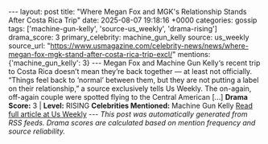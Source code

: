 --- layout: post title: "Where Megan Fox and MGK's Relationship Stands After Costa Rica Trip" date: 2025-08-07 19:18:16 +0000 categories: gossip tags: ['machine-gun-kelly', 'source-us_weekly', 'drama-rising'] drama_score: 3 primary_celebrity: machine_gun_kelly source: us_weekly source_url: "https://www.usmagazine.com/celebrity-news/news/where-megan-fox-mgk-stand-after-costa-rica-trip-excl/" mentions: {'machine_gun_kelly': 3} --- Megan Fox and Machine Gun Kelly‘s recent trip to Costa Rica doesn’t mean they’re back together — at least not officially. “Things feel back to ‘normal’ between them, but they are not putting a label on their relationship,” a source exclusively tells Us Weekly. The on-again, off-again couple were spotted flying to the Central American […] **Drama Score:** 3 | **Level:** RISING **Celebrities Mentioned:** Machine Gun Kelly [Read full article at Us Weekly](https://www.usmagazine.com/celebrity-news/news/where-megan-fox-mgk-stand-after-costa-rica-trip-excl/) --- *This post was automatically generated from RSS feeds. Drama scores are calculated based on mention frequency and source reliability.*